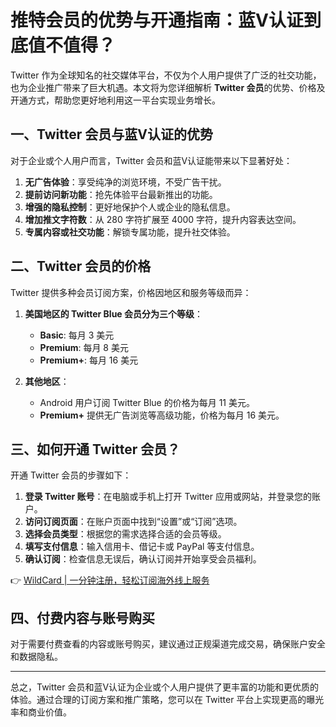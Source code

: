 # 推特会员的优势与开通指南：蓝V认证到底值不值得？

Twitter 作为全球知名的社交媒体平台，不仅为个人用户提供了广泛的社交功能，也为企业推广带来了巨大机遇。本文将为您详细解析 **Twitter 会员**的优势、价格及开通方式，帮助您更好地利用这一平台实现业务增长。

## 一、Twitter 会员与蓝V认证的优势

对于企业或个人用户而言，Twitter 会员和蓝V认证能带来以下显著好处：

1. **无广告体验**：享受纯净的浏览环境，不受广告干扰。  
2. **提前访问新功能**：抢先体验平台最新推出的功能。  
3. **增强的隐私控制**：更好地保护个人或企业的隐私信息。  
4. **增加推文字符数**：从 280 字符扩展至 4000 字符，提升内容表达空间。  
5. **专属内容或社交功能**：解锁专属功能，提升社交体验。  

## 二、Twitter 会员的价格

Twitter 提供多种会员订阅方案，价格因地区和服务等级而异：

1. **美国地区的 Twitter Blue 会员分为三个等级**：
   - **Basic**: 每月 3 美元  
   - **Premium**: 每月 8 美元  
   - **Premium+**: 每月 16 美元  

2. **其他地区**：  
   - Android 用户订阅 Twitter Blue 的价格为每月 11 美元。  
   - **Premium+** 提供无广告浏览等高级功能，价格为每月 16 美元。  

## 三、如何开通 Twitter 会员？

开通 Twitter 会员的步骤如下：

1. **登录 Twitter 账号**：在电脑或手机上打开 Twitter 应用或网站，并登录您的账户。  
2. **访问订阅页面**：在账户页面中找到“设置”或“订阅”选项。  
3. **选择会员类型**：根据您的需求选择合适的会员等级。  
4. **填写支付信息**：输入信用卡、借记卡或 PayPal 等支付信息。  
5. **确认订阅**：检查信息无误后，确认订阅并开始享受会员福利。  

👉 [WildCard | 一分钟注册，轻松订阅海外线上服务](https://bbtdd.com/WildCard)

## 四、付费内容与账号购买

对于需要付费查看的内容或账号购买，建议通过正规渠道完成交易，确保账户安全和数据隐私。  

---

总之，Twitter 会员和蓝V认证为企业或个人用户提供了更丰富的功能和更优质的体验。通过合理的订阅方案和推广策略，您可以在 Twitter 平台上实现更高的曝光率和商业价值。
